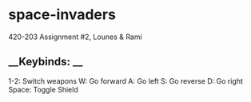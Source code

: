 # space-invaders
420-203 Assignment #2, Lounes & Rami

## __Keybinds: __
1-2: Switch weapons
W: Go forward
A: Go left
S: Go reverse
D: Go right 
Space: Toggle Shield
